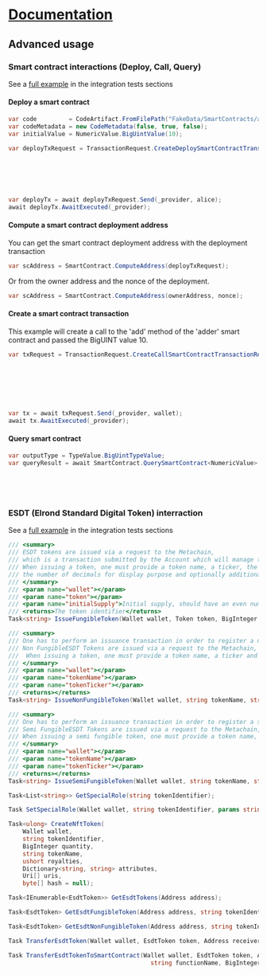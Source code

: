 # [Documentation](./index.md)
## Advanced usage

### Smart contract interactions (Deploy, Call, Query)
See a [full example](../tests/Erdcsharp.IntegrationTests/SmartContractTests.cs) in the integration tests sections

#### Deploy a smart contract
```csharp
var code         = CodeArtifact.FromFilePath("FakeData/SmartContracts/adder/adder.wasm");
var codeMetadata = new CodeMetadata(false, true, false);
var initialValue = NumericValue.BigUintValue(10);

var deployTxRequest = TransactionRequest.CreateDeploySmartContractTransactionRequest(
                                                                                        networkConfig,
                                                                                        aliceAccount,
                                                                                        code,
                                                                                        codeMetadata,
                                                                                        initialValue);

var deployTx = await deployTxRequest.Send(_provider, alice);
await deployTx.AwaitExecuted(_provider);
```
#### Compute a smart contract deployment address
You can get the smart contract deployment address with the deployment transaction 
```csharp
var scAddress = SmartContract.ComputeAddress(deployTxRequest);
```

Or from the owner address and the nonce of the deployment.
```csharp
var scAddress = SmartContract.ComputeAddress(ownerAddress, nonce);
```

#### Create a smart contract transaction
This example will create a call to the 'add' method of the 'adder' smart contract and passed the BigUINT value 10.
```csharp
var txRequest = TransactionRequest.CreateCallSmartContractTransactionRequest(
                                                                            networkConfig,
                                                                            account,
                                                                            smartContractAddress,
                                                                            "add",
                                                                            TokenAmount.Zero(),
                                                                            NumericValue.BigUintValue(10));

var tx = await txRequest.Send(_provider, wallet);
await tx.AwaitExecuted(_provider);
```
#### Query smart contract
```csharp
var outputType = TypeValue.BigUintTypeValue;
var queryResult = await SmartContract.QuerySmartContract<NumericValue>(
                                                                        _provider,
                                                                        smartContractAddress,
                                                                        outputType,
                                                                        "getSum");
```

### ESDT (Elrond Standard Digital Token) interraction
See a [full example](../tests/Erdcsharp.IntegrationTests/EsdtTokenIntegrationTests.cs) in the integration tests sections

```csharp
/// <summary>
/// ESDT tokens are issued via a request to the Metachain,
/// which is a transaction submitted by the Account which will manage the tokens.
/// When issuing a token, one must provide a token name, a ticker, the initial supply,
/// the number of decimals for display purpose and optionally additional properties
/// </summary>
/// <param name="wallet"></param>
/// <param name="token"></param>
/// <param name="initialSupply">Initial supply, should have an even number of characters</param>
/// <returns>The token identifier</returns>
Task<string> IssueFungibleToken(Wallet wallet, Token token, BigInteger initialSupply);

/// <summary>
/// One has to perform an issuance transaction in order to register a non fungible token.
/// Non FungibleESDT Tokens are issued via a request to the Metachain, which is a transaction submitted by the Account which will manage the tokens.
///  When issuing a token, one must provide a token name, a ticker and optionally additional properties.
/// </summary>
/// <param name="wallet"></param>
/// <param name="tokenName"></param>
/// <param name="tokenTicker"></param>
/// <returns></returns>
Task<string> IssueNonFungibleToken(Wallet wallet, string tokenName, string tokenTicker);

/// <summary>
/// One has to perform an issuance transaction in order to register a semi fungible token.
/// Semi FungibleESDT Tokens are issued via a request to the Metachain, which is a transaction submitted by the Account which will manage the tokens
/// When issuing a semi fungible token, one must provide a token name, a ticker, the initial quantity and optionally additional properties
/// </summary>
/// <param name="wallet"></param>
/// <param name="tokenName"></param>
/// <param name="tokenTicker"></param>
/// <returns></returns>
Task<string> IssueSemiFungibleToken(Wallet wallet, string tokenName, string tokenTicker);

Task<List<string>> GetSpecialRole(string tokenIdentifier);

Task SetSpecialRole(Wallet wallet, string tokenIdentifier, params string[] roles);

Task<ulong> CreateNftToken(
    Wallet wallet,
    string tokenIdentifier,
    BigInteger quantity,
    string tokenName,
    ushort royalties,
    Dictionary<string, string> attributes,
    Uri[] uris,
    byte[] hash = null);

Task<IEnumerable<EsdtToken>> GetEsdtTokens(Address address);

Task<EsdtToken> GetEsdtFungibleToken(Address address, string tokenIdentifier);

Task<EsdtToken> GetEsdtNonFungibleToken(Address address, string tokenIdentifier, ulong tokenId);

Task TransferEsdtToken(Wallet wallet, EsdtToken token, Address receiver, BigInteger quantity);

Task TransferEsdtTokenToSmartContract(Wallet wallet, EsdtToken token, Address smartContract,
                                        string functionName, BigInteger quantity, params IBinaryType[] args);
```